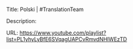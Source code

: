 Title: Polski | #TranslationTeam

Description:

URL: https://www.youtube.com/playlist?list=PL1yhyLyBfE6SVqagUAPCvRmvdNHIWEzTD
